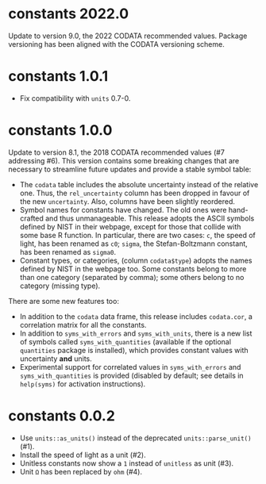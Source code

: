 # constants 2022.0

Update to version 9.0, the 2022 CODATA recommended values.
Package versioning has been aligned with the CODATA versioning scheme.

# constants 1.0.1

- Fix compatibility with `units` 0.7-0.

# constants 1.0.0

Update to version 8.1, the 2018 CODATA recommended values (#7 addressing #6).
This version contains some breaking changes that are necessary to streamline
future updates and provide a stable symbol table:

- The `codata` table includes the absolute uncertainty instead of the relative
  one. Thus, the `rel_uncertainty` column has been dropped in favour of the new
  `uncertainty`. Also, columns have been slightly reordered.
- Symbol names for constants have changed. The old ones were hand-crafted and
  thus unmanageable. This release adopts the ASCII symbols defined by NIST in
  their webpage, except for those that collide with some base R function. In
  particular, there are two cases: `c`, the speed of light, has been renamed as
  `c0`; `sigma`, the Stefan-Boltzmann constant, has been renamed as `sigma0`.
- Constant types, or categories, (column `codata$type`) adopts the names defined
  by NIST in the webpage too. Some constants belong to more than one category
  (separated by comma); some others belong to no category (missing type).

There are some new features too:

- In addition to the `codata` data frame, this release includes `codata.cor`, a
  correlation matrix for all the constants.
- In addition to `syms_with_errors` and `syms_with_units`, there is a new list
  of symbols called `syms_with_quantities` (available if the optional
  `quantities` package is installed), which provides constant values with
  uncertainty **and** units.
- Experimental support for correlated values in `syms_with_errors` and
  `syms_with_quantities` is provided (disabled by default; see details in
  `help(syms)` for activation instructions).

# constants 0.0.2

- Use `units::as_units()` instead of the deprecated `units::parse_unit()` (#1).
- Install the speed of light as a unit (#2).
- Unitless constants now show a `1` instead of `unitless` as unit (#3).
- Unit `Ω` has been replaced by `ohm` (#4).
